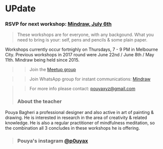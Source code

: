 # UPdate

### RSVP for next workshop: [Mindraw, July 6th](https://www.meetup.com/mindraw/events/241078414/)

> These workshops are for everyone, with any backgound. What you need to bring is your: self, pens and pencils & some plain paper.

Workshops currently occur fortnighly on Thursdays, 7 - 9 PM in Melbourne City. Previous workshops in 2017 round were June 22nd / June 8th / May 11th. Mindraw being held since 2015.

>> Join the [Meetup group](https://www.meetup.com/mindraw/)

>> Join WhatsApp group for instant communications: [Mindraw](https://chat.whatsapp.com/ELRibWY2kTS5O36ZY6oHp2)

>> For more info please contact: pouyaxyz@gmail.com
>
> ### About the teacher
Pouya Bagheri a professional designer and also active in art of painting & drawing. He is interested in research in the area of creativity & related knowledge. He is also a regular practitioner of mindfulness meditation, so the combination all 3 concludes in these workshops he is offering.
> ### Pouya's instagram [@p0uyax](https://www.instagram.com/p0uyax)
